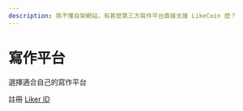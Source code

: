 ```yaml
---
description: 我不懂自架網站，有甚麼第三方寫作平台直接支援 LikeCoin 麼？
---
```


# 寫作平台

選擇適合自己的寫作平台

註冊 [Liker ID](https://docs.like.co/v/zh/user-guide/liker-id)

